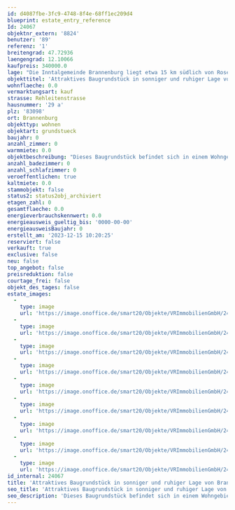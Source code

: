 ```yaml
---
id: d4087fbe-3fc9-4748-8f4e-68ff1ec209d4
blueprint: estate_entry_reference
Id: 24067
objektnr_extern: '8824'
benutzer: '89'
referenz: '1'
breitengrad: 47.72936
laengengrad: 12.10066
kaufpreis: 340000.0
lage: "Die Inntalgemeinde Brannenburg liegt etwa 15 km südlich von Rosenheim. Durch die Lage am Fuße der Bayerischen Alpen ist der Wendelstein (Talstation Zahnradbahn), das Sudelfeld und der Samerberg zum Greifen nah. Egal ob Kultur, sportliche Aktivitäten oder Vereinsleben - Brannenburg bietet in allen Bereichen umfassende Möglichkeiten. Einkaufsmöglichkeiten des täglichen Bedarfs, eine Grund- und Mittelschule, sowie eine Realschule sind vor Ort. Weiterführende Schulen befinden sich in Raubling, Rosenheim und Kufstein.\r\n\r\nAuch die Verkehrsanbindung ist sehr gut. Sie erreichen in wenigen Minuten direkt die Inntalautobahn A93 über die Anschlussstellen Brannenburg und Reischenhart. Von dort aus fahren Sie direkt weiter über das Inntaldreieck nach München sowie Salzburg. Auch die Anbindung nach Österreich liegt vor der Türe - bis zum Grenzübergang Kiefersfelden sind es nur ca. 19 Kilometer. Brannenburg hat auch einen Bahnhof. Mit dem Meridian reisen Sie bequem per Direktverbindung nach München (Fahrtzeit ca. 1 Stunde) oder Kufstein (Fahrtzeit ca. 20 Minuten). Zu den Hauptverkehrszeiten sogar im 30 Minuten-Takt."
objekttitel: 'Attraktives Baugrundstück in sonniger und ruhiger Lage von Brannenburg'
wohnflaeche: 0.0
vermarktungsart: kauf
strasse: Rehleitenstrasse
hausnummer: '29 a'
plz: '83098'
ort: Brannenburg
objekttyp: wohnen
objektart: grundstueck
baujahr: 0
anzahl_zimmer: 0
warmmiete: 0.0
objektbeschreibung: "Dieses Baugrundstück befindet sich in einem Wohngebiet mit sonniger und sehr ruhiger Lage in Brannenburg. Sie haben Ausblicke auf die umliegenden Berge insbesondere auf das Wendelsteinmassiv.\r\n\r\nDas Grundstück ist laut dem Bebauungsplan Nr. 40 / Kammerlanderweg (befindet sich in der finalen Aufstellung und Genehmigung) bebaubar mit einer\r\n\r\n- Doppelhaushälfte mit Garage/Carport\r\n- max. 2 Vollgeschosse\r\n- Wandhöhe max. 6,50 m\r\n- GRZ 0,35\r\n- Wohngebäude mit Satteldach, Dachneigung 22-26°\r\n\r\nGerne stellen wir Ihnen die Details des Bebauungsplans (in der Aufstellungsvariante) zur Verfügung.\r\n\r\nDie Erschließung ist bereits erfolgt und abgerechnet. Auch die Anschlüsse für die Fernwärmeversorgung liegen bereits zum Anschluss bereit.\r\n\r\nDas Grundstück eignet sich für eine zeitnahe Bebauung - finale Genehmigung des B-Plans vorausgesetzt. Diese wurde für das 1. Quartal 2024 in Aussicht gestellt.\r\n\r\nSichern Sie sich dieses schöne Baugrundstück im Neubaugebiet von Brannenburg\r\n - Wir freuen uns auf Ihre Anfrage!"
anzahl_badezimmer: 0
anzahl_schlafzimmer: 0
veroeffentlichen: true
kaltmiete: 0.0
stammobjekt: false
status2: status2obj_archiviert
etagen_zahl: 0
gesamtflaeche: 0.0
energieverbrauchskennwert: 0.0
energieausweis_gueltig_bis: '0000-00-00'
energieausweisBaujahr: 0
erstellt_am: '2023-12-15 10:20:25'
reserviert: false
verkauft: true
exclusive: false
neu: false
top_angebot: false
preisreduktion: false
courtage_frei: false
objekt_des_tages: false
estate_images:
  -
    type: image
    url: 'https://image.onoffice.de/smart20/Objekte/VRImmobilienGmbH/24067/_507025.jpg'
  -
    type: image
    url: 'https://image.onoffice.de/smart20/Objekte/VRImmobilienGmbH/24067/_507027.jpg'
  -
    type: image
    url: 'https://image.onoffice.de/smart20/Objekte/VRImmobilienGmbH/24067/_507029.jpg'
  -
    type: image
    url: 'https://image.onoffice.de/smart20/Objekte/VRImmobilienGmbH/24067/_507031.jpg'
  -
    type: image
    url: 'https://image.onoffice.de/smart20/Objekte/VRImmobilienGmbH/24067/_507033.jpg'
  -
    type: image
    url: 'https://image.onoffice.de/smart20/Objekte/VRImmobilienGmbH/24067/_507035.jpg'
  -
    type: image
    url: 'https://image.onoffice.de/smart20/Objekte/VRImmobilienGmbH/24067/_507037.jpg'
  -
    type: image
    url: 'https://image.onoffice.de/smart20/Objekte/VRImmobilienGmbH/24067/_507039.jpg'
  -
    type: image
    url: 'https://image.onoffice.de/smart20/Objekte/VRImmobilienGmbH/24067/_507041.jpg'
id_internal: 24067
title: 'Attraktives Baugrundstück in sonniger und ruhiger Lage von Brannenburg'
seo_title: 'Attraktives Baugrundstück in sonniger und ruhiger Lage von Brannenburg'
seo_description: 'Dieses Baugrundstück befindet sich in einem Wohngebiet mit sonniger und sehr ruhiger Lage in Brannenburg. Sie haben Ausblicke auf die umliegenden Berge insbeso'
---
```

